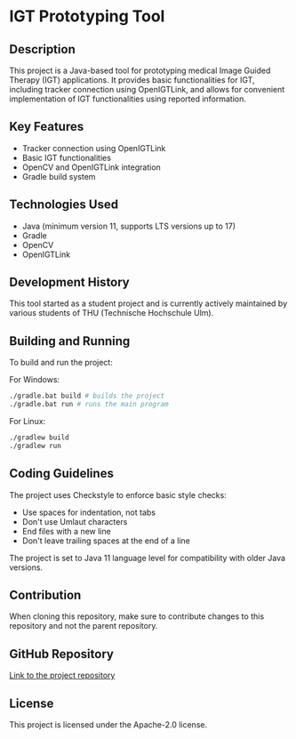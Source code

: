 # IGT Prototyping Tool

## Description

This project is a Java-based tool for prototyping medical Image Guided Therapy (IGT) applications. It provides basic functionalities for IGT, including tracker connection using OpenIGTLink, and allows for convenient implementation of IGT functionalities using reported information.

## Key Features

- Tracker connection using OpenIGTLink
- Basic IGT functionalities
- OpenCV and OpenIGTLink integration
- Gradle build system

## Technologies Used

- Java (minimum version 11, supports LTS versions up to 17)
- Gradle
- OpenCV
- OpenIGTLink

## Development History

This tool started as a student project and is currently actively maintained by various students of THU (Technische Hochschule Ulm).

## Building and Running

To build and run the project:

For Windows:

```bash
./gradle.bat build # builds the project
./gradle.bat run # runs the main program
```

For Linux:

```bash
./gradlew build
./gradlew run
```

## Coding Guidelines

The project uses Checkstyle to enforce basic style checks:

- Use spaces for indentation, not tabs
- Don't use Umlaut characters
- End files with a new line
- Don't leave trailing spaces at the end of a line

The project is set to Java 11 language level for compatibility with older Java versions.

## Contribution

When cloning this repository, make sure to contribute changes to this repository and not the parent repository.

## GitHub Repository

[Link to the project repository](https://github.com/rsteinborn/IGTPrototypingTool)

## License

This project is licensed under the Apache-2.0 license.
